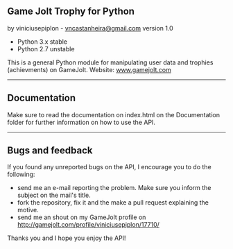 Game Jolt Trophy for Python
---------------------------------

by viniciusepiplon - vncastanheira@gmail.com
version 1.0

- Python 3.x stable
- Python 2.7 unstable

This is a general Python module for manipulating user data and
trophies (achievments) on GameJolt.
Website: www.gamejolt.com

-------------
Documentation
-------------

Make sure to read the documentation on index.html on the Documentation folder for 
further information on how to use the API.

-----------------
Bugs and feedback
-----------------

If you found any unreported bugs on the API, I encourage you to do the following:

- send me an e-mail reporting the problem. Make sure you inform the subject on the mail's title.
- fork the repository, fix it and the make a pull request explaining the motive.
- send me an shout on my GameJolt profile on http://gamejolt.com/profile/viniciusepiplon/17710/

Thanks you and I hope you enjoy the API!

